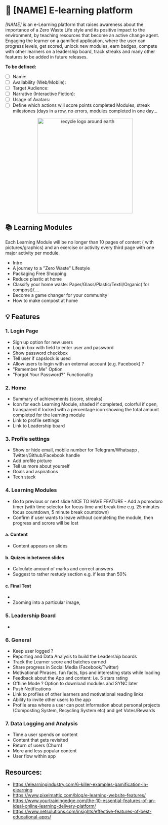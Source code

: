 # :seedling: [NAME] E-learning platform 
*[NAME]* is an e-Learning platform that raises awareness about the importance of a Zero Waste Life style and its positive impact to the environment, by teaching resources that become an active change agent. 
Engaging the learner on a gamified application, where the user can progress levels, get scored, unlock new modules, earn badges, compete with other learners on a leadership board, track streaks and many other features to be added in future releases.

**To be defined:**
- [ ] Name:
- [ ] Availability (Web/Mobile):
- [ ] Target Audience:
- [ ] Narrative (Interactive Fiction):
- [ ] Usage of Avatars:
- [ ] Define which actions will score points completed Modules, streak milestones (days in a row, no errors, modules completed in one day... 

<p align="center">
  <img src="https://cdn.pixabay.com/photo/2012/04/11/18/12/recycle-29227_960_720.png" alt="recycle logo around earth" width="300" height="300">
</p>

## :books: Learning Modules
Each Learning Module will be no longer than 10 pages of content ( with pictures/graphics) and an exercise or activity every third page with one major activity per module. 
- Intro
- A journey to a "Zero Waste" Lifestyle
- Packaging Free Shopping
- Reduce plastic at home
- Classify your home waste: Paper/Glass/Plastic/Textil/Organic( for compost)/....
- Become a game changer for your community
- How to make compost at home

## :bulb: Features

### 1. Login Page
- Sign up option for new users
- Log in box with field to enter user and password
- Show password checkbox
- Tell user if capslock is used
- Allow users to login with an external account (e.g. Facebook) ?
- "Remember Me" Option
- "Forgot Your Password?" Functionality

### 2. Home
- Summary of achievements (score, streaks)
- Icon for each Learning Module, shaded if completed, colorful if open, transparent if locked
  with a percentage icon showing the total amount completed for the learning module
- Link to profile settings
- Link to Leadership board

### 3. Profile settings
- Show or hide email, mobile number for Telegram/Whatsapp , Twitter/Github/Facebook handle
- Add profile picture
- Tell us more about yourself
- Goals and aspirations
- Tech stack

### 4. Learning Modules 
- Go to previous or next slide
NICE TO HAVE FEATURE - Add a pomodoro timer (with time selector for focus time and break time e.g. 25 minutes focus countdown, 5 minute break
  countdown)
- Confirm if user wants to leave without completing the module, then progress and scrore will be lost
#### a. Content
- Content appears on slides

#### b. Quizes in between slides
- Calculate amount of marks and correct answers
- Suggest to rather restudy section e.g. if less than 50%

#### c. Final Test 
- 
- Zooming into a particular image,


### 5. Leadership Board
- 

### 6. General
- Keep user logged ?
-	Reporting and Data Analysis to build the Leadership boards
- Track the Learner score and batches earned
- Share progress in Social Media (Facebook/Twitter)
- Motivational Phrases, fun facts, tips and interesting stats while loading
- Feedback about the App and content: i.e. 5 stars rating
- Offline Mode ? Option to download modules and SYNC later
- Push Notifications
- Link to profiles of other learners and motivational reading links
- Ability to invite other users to the app
- Profile area where a user can post information about personal projects (Composting System, Recycling System etc) and get Votes/Rewards

### 7. Data Logging and Analysis
- Time a user spends on content
- Content that gets revisited
- Return of users (Churn)
- More and less popular content
- User flow within app


## Resources:
-	https://elearningindustry.com/6-killer-examples-gamification-in-elearning
-	https://www.pixelmattic.com/blog/e-learning-website-features/ 
- https://www.yourtrainingedge.com/the-10-essential-features-of-an-ideal-online-learning-delivery-platform/
- https://www.netsolutions.com/insights/effective-features-of-best-educational-apps/



